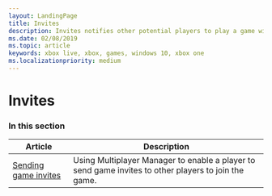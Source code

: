 ```yaml
---
layout: LandingPage
title: Invites
description: Invites notifies other potential players to play a game with.
ms.date: 02/08/2019
ms.topic: article
keywords: xbox live, xbox, games, windows 10, xbox one
ms.localizationpriority: medium
---
```


# Invites


### In this section

| Article | Description |
|---------|-------------|
| [Sending game invites](../../../multiplayer/multiplayer-manager/send-game-invites.md) | Using Multiplayer Manager to enable a player to send game invites to other players to join the game. |
